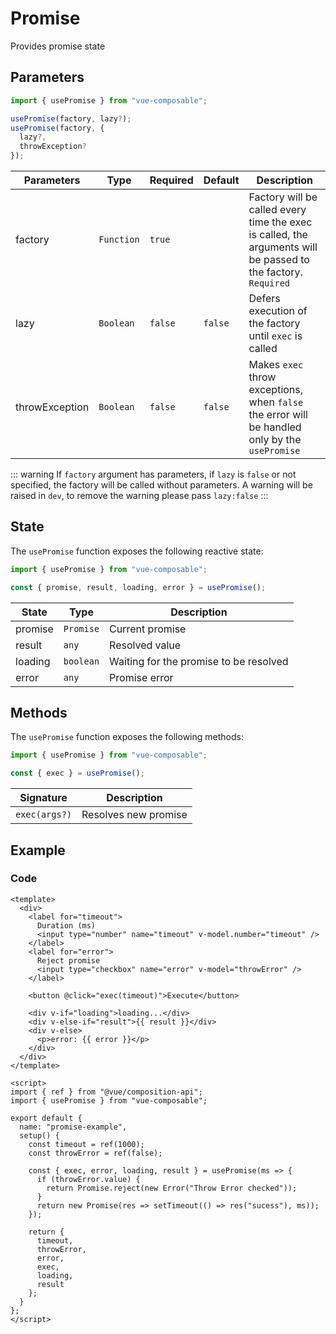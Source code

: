# Promise

Provides promise state

## Parameters

```js
import { usePromise } from "vue-composable";

usePromise(factory, lazy?);
usePromise(factory, {
  lazy?,
  throwException?
});
```

| Parameters     | Type       | Required | Default | Description                                                                                                   |
| -------------- | ---------- | -------- | ------- | ------------------------------------------------------------------------------------------------------------- |
| factory        | `Function` | `true`   |         | Factory will be called every time the exec is called, the arguments will be passed to the factory. `Required` |
| lazy           | `Boolean`  | `false`  | `false` | Defers execution of the factory until `exec` is called                                                        |
| throwException | `Boolean`  | `false`  | `false` | Makes `exec` throw exceptions, when `false` the error will be handled only by the `usePromise`                |

::: warning
If `factory` argument has parameters, if `lazy` is `false` or not specified, the factory will be called without parameters.
A warning will be raised in `dev`, to remove the warning please pass `lazy:false`
:::

## State

The `usePromise` function exposes the following reactive state:

```js
import { usePromise } from "vue-composable";

const { promise, result, loading, error } = usePromise();
```

| State   | Type      | Description                            |
| ------- | --------- | -------------------------------------- |
| promise | `Promise` | Current promise                        |
| result  | `any`     | Resolved value                         |
| loading | `boolean` | Waiting for the promise to be resolved |
| error   | `any`     | Promise error                          |

## Methods

The `usePromise` function exposes the following methods:

```js
import { usePromise } from "vue-composable";

const { exec } = usePromise();
```

| Signature     | Description          |
| ------------- | -------------------- |
| `exec(args?)` | Resolves new promise |

## Example

<promise-example/>

### Code

```vue
<template>
  <div>
    <label for="timeout">
      Duration (ms)
      <input type="number" name="timeout" v-model.number="timeout" />
    </label>
    <label for="error">
      Reject promise
      <input type="checkbox" name="error" v-model="throwError" />
    </label>

    <button @click="exec(timeout)">Execute</button>

    <div v-if="loading">loading...</div>
    <div v-else-if="result">{{ result }}</div>
    <div v-else>
      <p>error: {{ error }}</p>
    </div>
  </div>
</template>

<script>
import { ref } from "@vue/composition-api";
import { usePromise } from "vue-composable";

export default {
  name: "promise-example",
  setup() {
    const timeout = ref(1000);
    const throwError = ref(false);

    const { exec, error, loading, result } = usePromise(ms => {
      if (throwError.value) {
        return Promise.reject(new Error("Throw Error checked"));
      }
      return new Promise(res => setTimeout(() => res("sucess"), ms));
    });

    return {
      timeout,
      throwError,
      error,
      exec,
      loading,
      result
    };
  }
};
</script>
```
